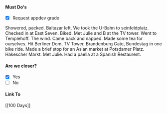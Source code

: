 #### Must Do's
- [x] Request appdev grade

Showered, packed. Baltazar left. We took the U-Bahn to seinfeldplatz. Checked in at East Seven. Biked. Met Julie and B at the TV tower. Went to Templehoff. The wind. Came back and napped. Made some tea for ourselves. Hit Berliner Dom, TV Tower, Brandenburg Gate, Bundestag in one bike ride. Made a brief stop for an Asian market at Potsdamer Platz. Hakescher Markt. Met Julie. Had a paella at a Spanish Restaurent. 
#### Are we closer?
- [x] Yes
- [ ] No
#### Link To
[[100 Days]]
